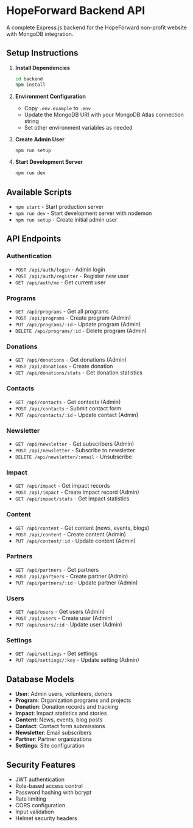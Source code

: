 
# HopeForward Backend API

A complete Express.js backend for the HopeForward non-profit website with MongoDB integration.

## Setup Instructions

1. **Install Dependencies**
   ```bash
   cd backend
   npm install
   ```

2. **Environment Configuration**
   - Copy `.env.example` to `.env`
   - Update the MongoDB URI with your MongoDB Atlas connection string
   - Set other environment variables as needed

3. **Create Admin User**
   ```bash
   npm run setup
   ```

4. **Start Development Server**
   ```bash
   npm run dev
   ```

## Available Scripts

- `npm start` - Start production server
- `npm run dev` - Start development server with nodemon
- `npm run setup` - Create initial admin user

## API Endpoints

### Authentication
- `POST /api/auth/login` - Admin login
- `POST /api/auth/register` - Register new user
- `GET /api/auth/me` - Get current user

### Programs
- `GET /api/programs` - Get all programs
- `POST /api/programs` - Create program (Admin)
- `PUT /api/programs/:id` - Update program (Admin)
- `DELETE /api/programs/:id` - Delete program (Admin)

### Donations
- `GET /api/donations` - Get donations (Admin)
- `POST /api/donations` - Create donation
- `GET /api/donations/stats` - Get donation statistics

### Contacts
- `GET /api/contacts` - Get contacts (Admin)
- `POST /api/contacts` - Submit contact form
- `PUT /api/contacts/:id` - Update contact (Admin)

### Newsletter
- `GET /api/newsletter` - Get subscribers (Admin)
- `POST /api/newsletter` - Subscribe to newsletter
- `DELETE /api/newsletter/:email` - Unsubscribe

### Impact
- `GET /api/impact` - Get impact records
- `POST /api/impact` - Create impact record (Admin)
- `GET /api/impact/stats` - Get impact statistics

### Content
- `GET /api/content` - Get content (news, events, blogs)
- `POST /api/content` - Create content (Admin)
- `PUT /api/content/:id` - Update content (Admin)

### Partners
- `GET /api/partners` - Get partners
- `POST /api/partners` - Create partner (Admin)
- `PUT /api/partners/:id` - Update partner (Admin)

### Users
- `GET /api/users` - Get users (Admin)
- `POST /api/users` - Create user (Admin)
- `PUT /api/users/:id` - Update user (Admin)

### Settings
- `GET /api/settings` - Get settings
- `PUT /api/settings/:key` - Update setting (Admin)

## Database Models

- **User**: Admin users, volunteers, donors
- **Program**: Organization programs and projects
- **Donation**: Donation records and tracking
- **Impact**: Impact statistics and stories
- **Content**: News, events, blog posts
- **Contact**: Contact form submissions
- **Newsletter**: Email subscribers
- **Partner**: Partner organizations
- **Settings**: Site configuration

## Security Features

- JWT authentication
- Role-based access control
- Password hashing with bcrypt
- Rate limiting
- CORS configuration
- Input validation
- Helmet security headers
